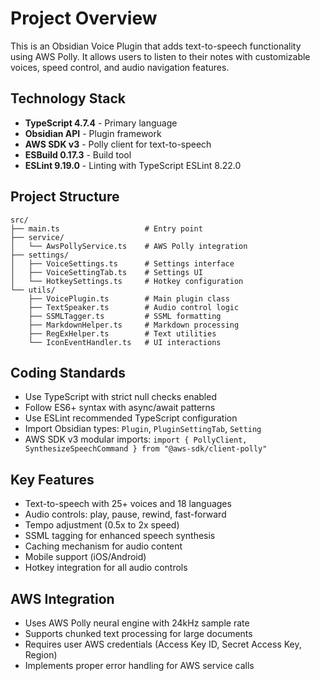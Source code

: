 # Project Overview

This is an Obsidian Voice Plugin that adds text-to-speech functionality using AWS Polly. It allows users to listen to their notes with customizable voices, speed control, and audio navigation features.

## Technology Stack

- **TypeScript 4.7.4** - Primary language
- **Obsidian API** - Plugin framework
- **AWS SDK v3** - Polly client for text-to-speech
- **ESBuild 0.17.3** - Build tool
- **ESLint 9.19.0** - Linting with TypeScript ESLint 8.22.0

## Project Structure

```
src/
├── main.ts                   # Entry point
├── service/
│   └── AwsPollyService.ts    # AWS Polly integration
├── settings/
│   ├── VoiceSettings.ts      # Settings interface
│   ├── VoiceSettingTab.ts    # Settings UI
│   └── HotkeySettings.ts     # Hotkey configuration
└── utils/
    ├── VoicePlugin.ts        # Main plugin class
    ├── TextSpeaker.ts        # Audio control logic
    ├── SSMLTagger.ts         # SSML formatting
    ├── MarkdownHelper.ts     # Markdown processing
    ├── RegExHelper.ts        # Text utilities
    └── IconEventHandler.ts   # UI interactions
```

## Coding Standards

- Use TypeScript with strict null checks enabled
- Follow ES6+ syntax with async/await patterns
- Use ESLint recommended TypeScript configuration
- Import Obsidian types: `Plugin`, `PluginSettingTab`, `Setting`
- AWS SDK v3 modular imports: `import { PollyClient, SynthesizeSpeechCommand } from "@aws-sdk/client-polly"`

## Key Features

- Text-to-speech with 25+ voices and 18 languages
- Audio controls: play, pause, rewind, fast-forward
- Tempo adjustment (0.5x to 2x speed)
- SSML tagging for enhanced speech synthesis
- Caching mechanism for audio content
- Mobile support (iOS/Android)
- Hotkey integration for all audio controls

## AWS Integration

- Uses AWS Polly neural engine with 24kHz sample rate
- Supports chunked text processing for large documents
- Requires user AWS credentials (Access Key ID, Secret Access Key, Region)
- Implements proper error handling for AWS service calls
